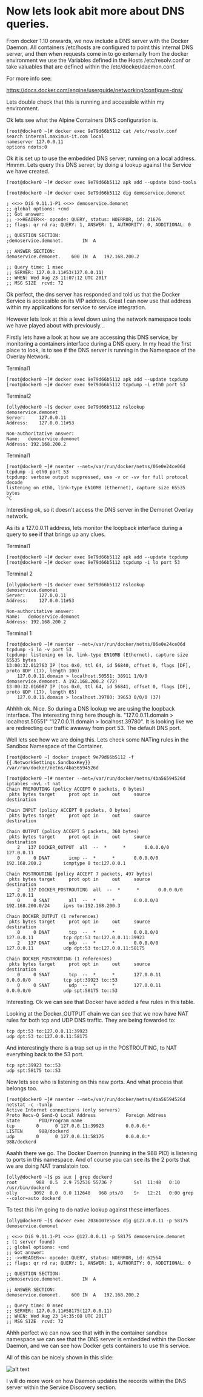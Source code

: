 # Now lets look abit more about DNS queries.

From docker 1.10 onwards, we now include a DNS server with the Docker Daemon. All containers /etc/hosts are configured to point this internal DNS server, and then when requests come in to go externally from the docker environment we use the Variables defined in the Hosts /etc/resolv.conf or take valuables that are defined within the /etc/docker/daemon.conf. 

For more info see:

https://docs.docker.com/engine/userguide/networking/configure-dns/

Lets double check that this is running and accessible within my environment. 

Ok lets see what the Alpine Containers DNS configuration is.

``` 
[root@docker0 ~]# docker exec 9e79d66b5112 cat /etc/resolv.conf
search internal.maximus-it.com local
nameserver 127.0.0.11
options ndots:0
```

Ok it is set up to use the embedded DNS server, running on a local address. Hmmm. Lets query this DNS server, by doing a lookup against the Service we have created.

```
[root@docker0 ~]# docker exec 9e79d66b5112 apk add --update bind-tools

[root@docker0 ~]# docker exec 9e79d66b5112 dig demoservice.demonet

; <<>> DiG 9.11.1-P1 <<>> demoservice.demonet
;; global options: +cmd
;; Got answer:
;; ->>HEADER<<- opcode: QUERY, status: NOERROR, id: 21676
;; flags: qr rd ra; QUERY: 1, ANSWER: 1, AUTHORITY: 0, ADDITIONAL: 0

;; QUESTION SECTION:
;demoservice.demonet.		IN	A

;; ANSWER SECTION:
demoservice.demonet.	600	IN	A	192.168.200.2

;; Query time: 1 msec
;; SERVER: 127.0.0.11#53(127.0.0.11)
;; WHEN: Wed Aug 23 11:07:12 UTC 2017
;; MSG SIZE  rcvd: 72
```

Ok perfect, the dns server has responded and told us that the Docker Service is accessible on its VIP address. Great I can now use that address within my applications for service to service integration.

However lets look at this a level down using the network namespace tools we have played about with previously...

Firstly lets have a look at how we are accessing this DNS service, by monitoring a containers interface during a DNS query. In my head the first place to look, is to see if the DNS server is running in the Namespace of the Overlay Network. 

Terminal1
```
[root@docker0 ~]# docker exec 9e79d66b5112 apk add --update tcpdump
[root@docker0 ~]# docker exec 9e79d66b5112 tcpdump -i eth0 port 53
```

Terminal2
```
[olly@docker0 ~]$ docker exec 9e79d66b5112 nslookup demoservice.demonet
Server:		127.0.0.11
Address:	127.0.0.11#53

Non-authoritative answer:
Name:	demoservice.demonet
Address: 192.168.200.2
```

Terminal1
```
[root@docker0 ~]# nsenter --net=/var/run/docker/netns/06e0e24ce06d  tcpdump -i eth0 port 53
tcpdump: verbose output suppressed, use -v or -vv for full protocol decode
listening on eth0, link-type EN10MB (Ethernet), capture size 65535 bytes
^C
```

Interesting ok, so it doesn't access the DNS server in the Demonet Overlay network.

As its a 127.0.0.11 address, lets monitor the loopback interface during a query to see if that brings up any clues. 

Terminal1
```
[root@docker0 ~]# docker exec 9e79d66b5112 apk add --update tcpdump
[root@docker0 ~]# docker exec 9e79d66b5112 tcpdump -i lo port 53
```

Terminal 2
```
[olly@docker0 ~]$ docker exec 9e79d66b5112 nslookup demoservice.demonet
Server:		127.0.0.11
Address:	127.0.0.11#53

Non-authoritative answer:
Name:	demoservice.demonet
Address: 192.168.200.2
```

Terminal 1
```
[root@docker0 ~]# nsenter --net=/var/run/docker/netns/06e0e24ce06d  tcpdump -i lo -v port 53
tcpdump: listening on lo, link-type EN10MB (Ethernet), capture size 65535 bytes
13:00:32.012763 IP (tos 0x0, ttl 64, id 56840, offset 0, flags [DF], proto UDP (17), length 100)
    127.0.0.11.domain > localhost.50551: 38911 1/0/0 demoservice.demonet. A 192.168.200.2 (72)
13:00:32.016087 IP (tos 0x0, ttl 64, id 56841, offset 0, flags [DF], proto UDP (17), length 65)
    127.0.0.11.domain > localhost.39780: 39653 0/0/0 (37)
```

Ahhhh ok. Nice. So during a DNS lookup we are using the loopback interface. The interesting thing here though is. "127.0.0.11.domain > localhost.50551" "127.0.0.11.domain > localhost.39780". It is looking like we are redirecting our traffic awaway from port 53. The default DNS port. 

Well lets see how we are doing this. Lets check some NATing rules in the Sandbox Namespace of the Container.

```
[root@docker0 ~] docker inspect 9e79d66b5112 -f {{.NetworkSettings.SandboxKey}}
/var/run/docker/netns/4ba56594526d

[root@docker0 ~]# nsenter --net=/var/run/docker/netns/4ba56594526d iptables -nvL -t nat
Chain PREROUTING (policy ACCEPT 0 packets, 0 bytes)
 pkts bytes target     prot opt in     out     source               destination

Chain INPUT (policy ACCEPT 0 packets, 0 bytes)
 pkts bytes target     prot opt in     out     source               destination

Chain OUTPUT (policy ACCEPT 5 packets, 360 bytes)
 pkts bytes target     prot opt in     out     source               destination
    2   137 DOCKER_OUTPUT  all  --  *      *       0.0.0.0/0            127.0.0.11
    0     0 DNAT       icmp --  *      *       0.0.0.0/0            192.168.200.2        icmptype 8 to:127.0.0.1

Chain POSTROUTING (policy ACCEPT 7 packets, 497 bytes)
 pkts bytes target     prot opt in     out     source               destination
    2   137 DOCKER_POSTROUTING  all  --  *      *       0.0.0.0/0            127.0.0.11
    0     0 SNAT       all  --  *      *       0.0.0.0/0            192.168.200.0/24     ipvs to:192.168.200.3

Chain DOCKER_OUTPUT (1 references)
 pkts bytes target     prot opt in     out     source               destination
    0     0 DNAT       tcp  --  *      *       0.0.0.0/0            127.0.0.11           tcp dpt:53 to:127.0.0.11:39923
    2   137 DNAT       udp  --  *      *       0.0.0.0/0            127.0.0.11           udp dpt:53 to:127.0.0.11:58175

Chain DOCKER_POSTROUTING (1 references)
 pkts bytes target     prot opt in     out     source               destination
    0     0 SNAT       tcp  --  *      *       127.0.0.11           0.0.0.0/0            tcp spt:39923 to::53
    0     0 SNAT       udp  --  *      *       127.0.0.11           0.0.0.0/0            udp spt:58175 to::53
```

Interesting. Ok we can see that Docker have added a few rules in this table.

Looking at the Docker_OUTPUT chain we can see that we now have NAT rules for both tcp and UDP DNS traffic. They are being fowarded to:

```
tcp dpt:53 to:127.0.0.11:39923
udp dpt:53 to:127.0.0.11:58175
```

And interestingly there is a trap set up in the POSTROUTING, to NAT everything back to the 53 port. 

```
tcp spt:39923 to::53
udp spt:58175 to::53
```

Now lets see who is listening on this new ports. And what process that belongs too.

```
[root@docker0 ~]# nsenter --net=/var/run/docker/netns/4ba56594526d netstat -c -tunlp
Active Internet connections (only servers)
Proto Recv-Q Send-Q Local Address           Foreign Address         State       PID/Program name
tcp        0      0 127.0.0.11:39923        0.0.0.0:*               LISTEN      988/dockerd
udp        0      0 127.0.0.11:58175        0.0.0.0:*                           988/dockerd
```

Aaahh there we go. The Docker Daemon (running in the 988 PID) is listening to ports in this namespace. And of course you can see its the 2 ports that we are doing NAT translatoin too.

```
[olly@docker0 ~]$ ps aux | grep dockerd
root       988  0.5  2.9 752536 55736 ?        Ssl  11:48   0:10 /usr/bin/dockerd
olly      3092  0.0  0.0 112648   968 pts/0    S+   12:21   0:00 grep --color=auto dockerd
```


To test this i'm going to do native lookup against these interfaces. 

```
[olly@docker0 ~]$ docker exec 2036107e55ce dig @127.0.0.11 -p 58175 demoservice.demonet

; <<>> DiG 9.11.1-P1 <<>> @127.0.0.11 -p 58175 demoservice.demonet
; (1 server found)
;; global options: +cmd
;; Got answer:
;; ->>HEADER<<- opcode: QUERY, status: NOERROR, id: 62564
;; flags: qr rd ra; QUERY: 1, ANSWER: 1, AUTHORITY: 0, ADDITIONAL: 0

;; QUESTION SECTION:
;demoservice.demonet.		IN	A

;; ANSWER SECTION:
demoservice.demonet.	600	IN	A	192.168.200.2

;; Query time: 0 msec
;; SERVER: 127.0.0.11#58175(127.0.0.11)
;; WHEN: Wed Aug 23 14:35:08 UTC 2017
;; MSG SIZE  rcvd: 72
```

Ahhh perfect we can now see that with in the container sandbox namespace we can see that the DNS server is embedded within the Docker Daemon, and we can see how Docker gets containers to use this service. 

All of this can be nicely shown in this slide:

![alt text](../master/images/dnsslide.png "DNS Slide")

I will do more work on how Daemon updates the records within the DNS server within the Service Discovery section.
